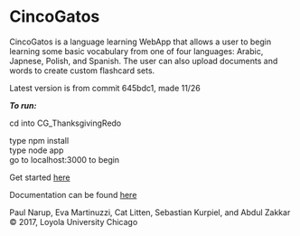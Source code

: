 
# CincoGatos

CincoGatos is a language learning WebApp that allows a user to begin learning some basic vocabulary from one of four languages: Arabic, Japnese, Polish, and Spanish.  The user can also upload documents and words to create custom flashcard sets.

Latest version is from commit 645bdc1, made 11/26


***To run:***

cd into CG_ThanksgivingRedo

type npm install  
type node app  
go to localhost:3000 to begin  


Get started [here](https://github.com/SebastianKurp/CincoGatos/wiki/How-to-Use-the-Program-and-Get-Started)

Documentation can be found [here](https://github.com/SebastianKurp/CincoGatos/wiki)

Paul Narup, Eva Martinuzzi, Cat Litten, Sebastian Kurpiel, and Abdul Zakkar © 2017, Loyola University Chicago
